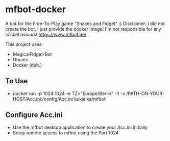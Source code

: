 # mfbot-docker

A bot for the Free-To-Play game "Shakes and Fidget" :)
Disclaimer: I did not create the bot, I just provide the docker image! I'm not responsible for any misbehaviours!
https://www.mfbot.de/

This project uses:
- MagicalFidget-Bot
- Ubuntu
- Docker (duh.)

## To Use
- docker run -p 1024:1024  -e TZ="Europe/Berlin" -it -v /PATH-ON-YOUR-HOST/Acc.ini:/config/Acc.ini kukielka/mfbot

## Configure Acc.ini
- Use the mfbot desktop application to create your Acc.ini initially
- Setup remote access to mfbot using the Port 1024
